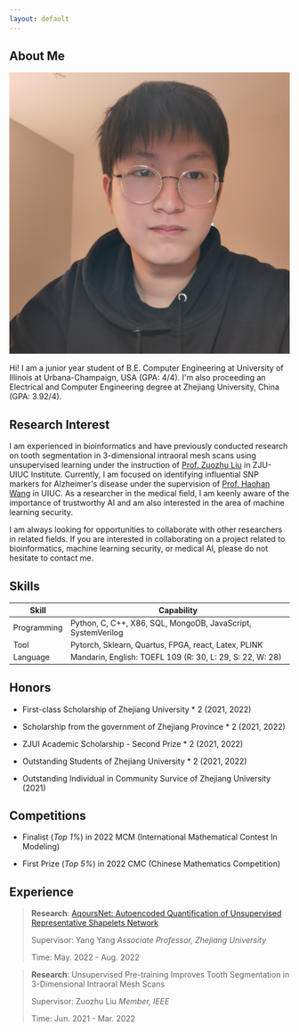 ```yaml
---
layout: default
---
```


## About Me

<img class="profile-picture" src="me.jpg" >

Hi! I am a junior year student of B.E. Computer Engineering at University of Illinois at Urbana-Champaign, USA (GPA: 4/4). I'm also proceeding an Electrical and Computer Engineering degree at Zhejiang University, China (GPA: 3.92/4).



## Research Interest

I am experienced in bioinformatics and have previously conducted research on tooth segmentation in 3-dimensional intraoral mesh scans using unsupervised learning under the instruction of [Prof. Zuozhu Liu](https://person.zju.edu.cn/en/lzz) in ZJU-UIUC Institute. Currently, I am focused on identifying influential SNP markers for Alzheimer's disease under the supervision of [Prof. Haohan Wang](https://haohanwang.github.io/) in UIUC. As a researcher in the medical field, I am keenly aware of the importance of trustworthy AI and am also interested in the area of machine learning security.

I am always looking for opportunities to collaborate with other researchers in related fields. If you are interested in collaborating on a project related to bioinformatics, machine learning security, or medical AI, please do not hesitate to contact me.


## Skills

Skill | Capability
-----|-------
Programming | Python, C, C++, X86, SQL, MongoDB, JavaScript, SystemVerilog
Tool | Pytorch, Sklearn, Quartus, FPGA, react, Latex, PLINK
Language | Mandarin, English: TOEFL 109 (R: 30, L: 29, S: 22, W: 28)



## Honors

- First-class Scholarship of Zhejiang University * 2 (2021, 2022)

- Scholarship from the government of Zhejiang Province * 2 (2021, 2022)

- ZJUI Academic Scholarship - Second Prize * 2 (2021, 2022)

- Outstanding Students of Zhejiang University * 2 (2021, 2022)

- Outstanding Individual in Community Survice of Zhejiang University (2021)


## Competitions

- Finalist (*Top 1%*) in 2022 MCM (International Mathematical Contest In Modeling)

- First Prize (*Top 5%*) in 2022 CMC (Chinese Mathematics Competition) 


## Experience

> **Research**: [AqoursNet: Autoencoded Quantification of Unsupervised Representative Shapelets Network](https://github.com/rong-hash/AQOURSNet)
>
> Supervisor: Yang Yang *Associate Professor, Zhejiang University* 
>
> Time: May. 2022 - Aug. 2022

> **Research**: Unsupervised Pre-training Improves Tooth Segmentation in 3-Dimensional Intraoral Mesh Scans
>
> Supervisor: Zuozhu Liu *Member, IEEE* 
>
> Time: Jun. 2021 - Mar. 2022



